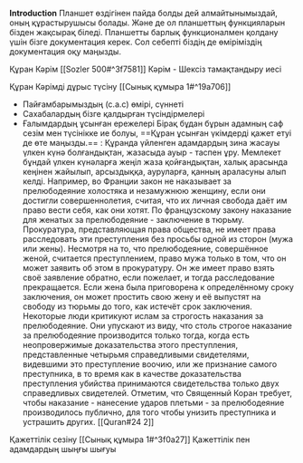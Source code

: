 
**Introduction**
	Планшет өздігінен пайда болды дей алмайтынымыздай, оның құрастырушысы болады. Және де ол планшеттың функцияларын бізден жақсырақ біледі. Планшетты барлық функционалмен қолдану үшін бізге документация керек. Сол себепті біздің де өміріміздің документация оқу маңызды.

Құран Кәрім [[Sozler 500#^3f7581]]
Кәрім - Шексіз тамақтандыру иесі

Құран Кәрімді дұрыс түсіну [[Сынық құмыра 1#^19a706]] 
- Пайғамбарымыздың (с.а.с) өмірі, сүннеті
- Сахабалардың бізге қалдырған түсіндірмелері
- Ғалымдардың ұсынған ережелері
Бірақ бұдан бұрын  адамның саф сезім мен түсінікке ие болуы, ==Құран ұсынған үкімдерді қажет етуі де өте маңызды.== :
Құранда үйленген адамдардың зина жасауы үлкен күнә болғандықтан, жазасыда ауыр - таспен ұру. Мемлекет бұндай үлкен күнәларға жеңіл жаза қойғандықтан, халық арасында кеңінен жайылып, арсыздыққа, ауруларға, қанның араласуны алып келді.
	Например, во Франции закон не наказывает за прелюбодеяние холостяка и незамужнюю женщину, если они достигли совершеннолетия, считая, что их личная свобода даёт им право вести себя, как они хотят. По французскому закону наказание для женатых за прелюбодеяние - заключение в тюрьму. Прокуратура, представляющая права общества, не имеет права расследовать эти преступления без просьбы одной из сторон (мужа или жены). Несмотря на то, что прелюбодеяние, совершённое женой, считается преступлением, право мужа только в том, что он может заявить об этом в прокуратуру. Он же имеет право взять своё заявление обратно, если пожелает, и тогда расследование прекращается. Если жена была приговорена к определённому сроку заключения, он может простить свою жену и её выпустят на свободу из тюрьмы до того, как истечёт срок заключения. Некоторые люди критикуют ислам за строгость наказания за прелюбодеяние. Они упускают из виду, что столь строгое наказание за прелюбодеяние производится только тогда, когда есть неопровержимые доказательства этого преступления, представленные четырьмя справедливыми свидетелями, видевшими это преступление воочию, или же признание самого преступника, в то время как в качестве доказательства преступления убийства принимаются свидетельства только двух справедливых свидетелей. Отметим, что Священный Коран требует, чтобы наказание - нанесение ударов плетьми - за прелюбодеяние производилось публично, для того чтобы унизить преступника и устрашить других. [[Quran#24 2]]


Қажеттілік сезіну [[Сынық құмыра 1#^3f0a27]]
Қажеттілік пен адамдардың шыңғы шығуы











